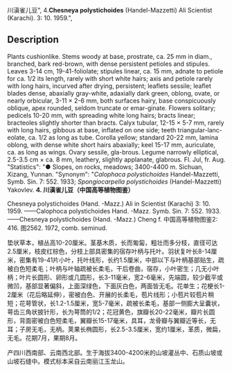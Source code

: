 川滇雀儿豆",
4.**Chesneya polystichoides** (Handel-Mazzetti) Ali Scientist (Karachi). 3: 10. 1959.",

## Description
Plants cushionlike. Stems woody at base, prostrate, ca. 25 mm in diam., branched, bark red-brown, with dense persistent petioles and stipules. Leaves 3-14 cm, 19-41-foliolate; stipules linear, ca. 15 mm, adnate to petiole for ca. 1/2 its length, rarely with short white hairs; axis and petiole rarely with long hairs, incurved after drying, persistent; leaflets sessile; leaflet blades dense, abaxially gray-white, adaxially dark green, oblong, ovate, or nearly orbicular, 3-11 × 2-6 mm, both surfaces hairy, base conspicuously oblique, apex rounded, seldom truncate or emar-ginate. Flowers solitary; pedicels 10-20 mm, with spreading white long hairs; bracts linear; bracteoles slightly shorter than bracts. Calyx tubular, 12-15 × 5-7 mm, rarely with long hairs, gibbous at base, inflated on one side; teeth triangular-lanc-eolate, ca. 1/2 as long as tube. Corolla yellow; standard 20-22 mm, lamina oblong, with dense white short hairs abaxially; keel 15-17 mm, auriculate, ca. as long as wings. Ovary sessile, gla-brous. Legume narrowly elliptical, 2.5-3.5 cm × ca. 8 mm, leathery, slightly applanate, glabrous. Fl. Jul, fr. Aug.
  "Statistics": "● Slopes, on rocks, meadows; 3400-4400 m. Sichuan, Xizang, Yunnan.
  "Synonym": "*Calophaca polystichoides* Handel-Mazzetti, Symb. Sin. 7: 552. 1933; *Spongiocarpella polystichoides* (Handel-Mazzetti) Yakovlev.
**4. 川滇雀儿豆（中国高等植物图鉴）**

Chesneya polystichoides (Hand. -Mazz.) Ali in Scientist (Karachi) 3: 10. 1959. ——Calophoca polystichoides Hand. -Mazz. Symb. Sin. 7: 552. 1933.——Chesneya polystichoides (Hand. -Mazz.) Cheng f. 中国高等植物图鉴2: 416. 图2562. 1972, comb. seminud.

垫状草本，植丛高10-20厘米。茎基木质，长而匍匐，粗壮而多分枝，直径可达2.5厘米，枝皮红棕色，分枝上部具密集的宿存叶柄与托叶。羽状复叶长8-14厘米，密集有19-41片小叶，托叶线形，长约1.5厘米，中部以下与叶柄基部贴生，疏被白色短柔毛；叶柄与叶轴疏被长柔毛，干后卷曲，宿存，小叶密生；几无小叶柄；叶片长圆形、卵形或几圆形，长3-11毫米，宽2-6毫米，先端圆，较少截平或微凹，基部显著偏斜，上面深绿色，下面灰白色，两面皆无毛。花单生；花梗长1-2厘米（花后略延伸），密被白色、开展的长柔毛，苞片线形；小苞片较苞片稍短；花萼管状，长1.2-1.5厘米，宽5-7毫米，疏被长柔毛，基部一侧膨大呈囊状，萼齿三角状披针形，长为萼筒的1/2；花冠黄色，旗瓣长20-22毫米，瓣片长圆形，背面密被白色短柔毛，翼瓣长15-17毫米，具耳，龙骨瓣与翼瓣近等长，无耳；子房无毛，无柄。荚果长椭圆形，长2.5-3.5厘米，宽约1厘米，革质，微扁，无毛。花期7月，果期8月。

产四川西南部、云南西北部。生于海拔3400-4200米的山坡灌丛中、石质山坡或山坡石缝中。模式标本采自云南丽江玉龙山。
